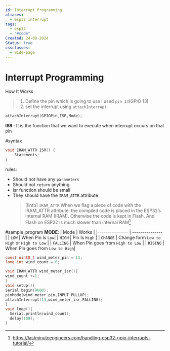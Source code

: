 ```yaml
---
id: Interrupt Programming
aliases:
  - esp32 interrupt
tags:
  - esp32
  - "#code"
Created: 24-08-2024
Status: true
cssclasses:
  - wide-page
---
```


# Interrupt Programming

How It Works

> 1. Define the pin which is going to use i used `pin 13`(GPIO 13)
> 2. set the interrupt using `attachInterrupt`

```c
attachInterrupt(GPIOPin,ISR,Mode);
```

**ISR** : It is the function that we want to execute when interrupt occurs on that pin

#syntax

```c
void IRAM_ATTR ISR() {
    Statements;
}
```

rules:

- Should not have any `parameters`
- Should not `return` anything
- isr function should be small
- They should have the `IRAM_ATTR` attribute
  > [!info] `IRAM_ATTR`
  > When we flag a piece of code with the IRAM_ATTR attribute, the compiled code is placed in the ESP32’s Internal RAM (IRAM). Otherwise the code is kept in Flash. And Flash on ESP32 is much slower than internal RAM[^1]

[^1]: https://lastminuteengineers.com/handling-esp32-gpio-interrupts-tutorial/

#sample_program
**MODE**:
| Mode | Works |
|--------------- | --------------- |
| `LOW` | When Pin Is `Low`|
| `HIGH` | Pin Is `High` |
| `CHANGE` | Change form `Low to High` or `High to Low` |
| `FALLING` | When Pin goes from `High to Low` |
| `RISING` | When Pin goes from `Low to High`|

```c
const uint8_t wind_meter_pin = 13;
long int wind_count = 0;

void IRAM_ATTR wind_meter_isr(){
wind_count +=1;
}
void setup(){
Serial.begin(9600);
pinMode(wind_meter_pin,INPUT_PULLUP);
attachInterrupt(13,wind_meter_isr,FALLING);
}
void loop(){
  Serial.println(wind_count);
  delay(100);
}
```
